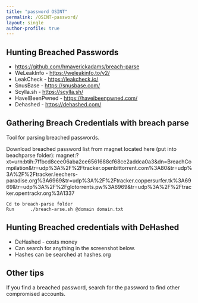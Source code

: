```yaml
---
title: "password OSINT"
permalink: /OSINT-password/
layout: single
author-profile: true
---
```


## Hunting Breached Passwords
- https://github.com/hmaverickadams/breach-parse
- WeLeakInfo - https://weleakinfo.to/v2/
- LeakCheck - https://leakcheck.io/
- SnusBase - https://snusbase.com/
- Scylla.sh - https://scylla.sh/
- HaveIBeenPwned - https://haveibeenpwned.com/
- Dehashed - https://dehashed.com/

## Gathering Breach Credentials with breach parse

Tool for parsing breached passwords.

Download breached password list from magnet located here (put into beachparse folder): magnet:?xt=urn:btih:7ffbcd8cee06aba2ce6561688cf68ce2addca0a3&dn=BreachCompilation&tr=udp%3A%2F%2Ftracker.openbittorrent.com%3A80&tr=udp%3A%2F%2Ftracker.leechers-paradise.org%3A6969&tr=udp%3A%2F%2Ftracker.coppersurfer.tk%3A6969&tr=udp%3A%2F%2Fglotorrents.pw%3A6969&tr=udp%3A%2F%2Ftracker.opentrackr.org%3A1337
```
Cd to breach-parse folder
Run      ./breach-arse.sh @domain domain.txt
```
## Hunting Breached credentials with DeHashed

- DeHashed - costs money
- Can search for anything in the screenshot below.
- Hashes can be searched at hashes.org

## Other tips

If you find a breached password, search for the password to find other compromised accounts.
